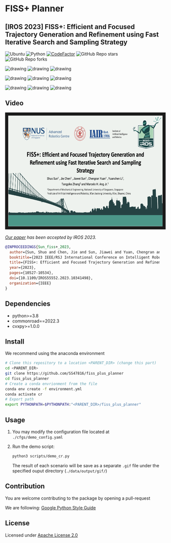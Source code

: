 # FISS+ Planner

## [IROS 2023] FISS+: Efficient and Focused Trajectory Generation and Refinement using Fast Iterative Search and Sampling Strategy

![Ubuntu](https://img.shields.io/badge/OS-Ubuntu-informational?style=flat&logo=ubuntu&logoColor=white&color=2bbc8a)
![Python](https://img.shields.io/badge/Code-Python-informational?style=flat&logo=Python&logoColor=white&color=2bbc8a)
[![CodeFactor](https://www.codefactor.io/repository/github/ss47816/lgsvl_utils/badge)](https://www.codefactor.io/repository/github/ss47816/fiss_plus_planner)
![GitHub Repo stars](https://img.shields.io/github/stars/ss47816/fiss_plus_planner?color=FFE333)
![GitHub Repo forks](https://img.shields.io/github/forks/ss47816/fiss_plus_planner?color=FFE333)

<p float="left">
  <img src="media/FOP+/DEU_Flensburg-1_1_T-1.gif" alt="drawing" width="200"/>
  <img src="media/FISS/DEU_Flensburg-1_1_T-1.gif" alt="drawing" width="200"/>
  <img src="media/FISS+/DEU_Flensburg-1_1_T-1.gif" alt="drawing" width="200"/>
</p>

<p float="left">
  <img src="media/FOP+/DEU_Lohmar-54_1_T-1.gif" alt="drawing" width="200"/>
  <img src="media/FISS/DEU_Lohmar-54_1_T-1.gif" alt="drawing" width="200"/>
  <img src="media/FISS+/DEU_Lohmar-54_1_T-1.gif" alt="drawing" width="200"/>
</p>

<p float="left">
  <img src="media/FOP+/DEU_Lohmar-65_1_T-1.gif" alt="drawing" width="200"/>
  <img src="media/FISS/DEU_Lohmar-65_1_T-1.gif" alt="drawing" width="200"/>
  <img src="media/FISS+/DEU_Lohmar-65_1_T-1.gif" alt="drawing" width="200"/>
</p>

## Video

<a href="https://youtu.be/ZLGDUYyel30?si=d9aoYWL5ZRjnv4mJ" target="_blank"><img src="media/video_cover.png" alt="video" width="640" height="360" border="10" /></a>

_[Our paper](https://doi.org/10.1109/IROS55552.2023.10341498) has been accepted by IROS 2023._

```bibtex
@INPROCEEDINGS{Sun_fiss+_2023,
  author={Sun, Shuo and Chen, Jie and Sun, Jiawei and Yuan, Chengran and Li, Yuanchen and Zhang, Tangyike and Ang, Marcelo H.},
  booktitle={2023 IEEE/RSJ International Conference on Intelligent Robots and Systems (IROS)},
  title={FISS+: Efficient and Focused Trajectory Generation and Refinement Using Fast Iterative Search and Sampling Strategy},
  year={2023},
  pages={10527-10534},
  doi={10.1109/IROS55552.2023.10341498},
  organization={IEEE}
}
```

## Dependencies

- python>=3.8
- commonroad==2022.3
- cvxpy>=1.0.0

## Install

We recommend using the anaconda environment

```bash
# Clone this repository to a location <PARENT_DIR> (change this part)
cd <PARENT_DIR>
git clone https://github.com/SS47816/fiss_plus_planner
cd fiss_plus_planner
# Create a conda envrionment from the file
conda env create -f environment.yml
conda activate cr
# Export path
export PYTHONPATH=$PYTHONPATH:"<PARENT_DIR>/fiss_plus_planner"
```

## Usage

1. You may modify the configuration file located at `./cfgs/demo_config.yaml`
2. Run the demo script:

   ```bash
   python3 scripts/demo_cr.py
   ```

   The result of each scenario will be save as a separate `.gif` file under the specified ouput directory (`./data/output/gif/`)

## Contribution

You are welcome contributing to the package by opening a pull-request

We are following: [Google Python Style Guide](https://google.github.io/styleguide/pyguide.html#s2.2-imports)

## License

Licensed under [Apache License 2.0](https://github.com/SS47816/fiss_plus_planner/blob/main/LICENSE)
